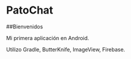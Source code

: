 # PatoChat

##Bienvenidos

Mi primera aplicación en Android.

Utilizo Gradle, ButterKnife, ImageView, Firebase.
